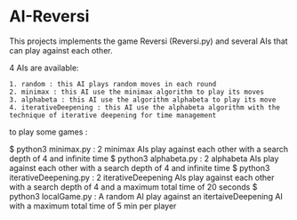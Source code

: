 # AI-Reversi

This projects implements the game Reversi (Reversi.py) and several AIs that can play against each other.

4 AIs are available:
  
    1. random : this AI plays random moves in each round
    2. minimax : this AI use the minimax algorithm to play its moves
    3. alphabeta : this AI use the algorithm alphabeta to play its move
    4. iterativeDeepening : this AI use the alphabeta algorithm with the technique of iterative deepening for time management
    

to play some games : 

$ python3 minimax.py : 2 minimax AIs play against each other with a search depth of 4 and infinite time
$ python3 alphabeta.py : 2 alphabeta AIs play against each other with a search depth of 4 and infinite time
$ python3 iterativeDeepening.py : 2 iterativeDeepening AIs play against each other with a search depth of 4 and a maximum total time of 20 seconds
$ python3 localGame.py : A random AI play against an itertaiveDeepening AI with a maximum total time of 5 min per player
